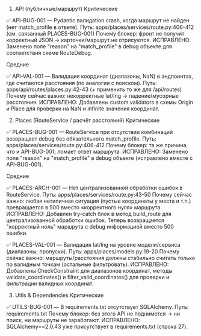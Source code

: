 1) API (публичные/маршрут)
Критические

✅ API-BUG-001 — Pydantic валидation crash, когда маршрут не найден (нет match_profile в ответе).
Путь: apps/places/services/route.py:406-412 (см. связанный PLACES-BUG-001)
Почему блокер: фронт не получит корректный JSON → карточки/маршрут не отрисуются.
ИСПРАВЛЕНО: Заменено поле "reason" на "match_profile" в debug объекте для соответствия схеме RouteDebug.

Средние

✅ API-VAL-001 — Валидация координат (диапазоны, NaN) в эндпоинтах, где считаются расстояния (по аналогии с поиском).
Путь: apps/api/routes/places.py:42-43 (+ применить то же для /api/routes)
Почему сейчас важно: некорректные lat/lng → падение/мусорные расстояния.
ИСПРАВЛЕНО: Добавлены custom validators в схемы Origin и Place для проверки на NaN и infinite значения координат.

2) Places (RouteService / расчёт расстояний)
Критические

✅ PLACES-BUG-001 — RouteService при отсутствии комбинаций возвращает debug без обязательного match_profile.
Путь: apps/places/services/route.py:406-412
Почему блокер: та же причина, что и API-BUG-001; ломает ответ маршрута.
ИСПРАВЛЕНО: Заменено поле "reason" на "match_profile" в debug объекте (исправлено вместе с API-BUG-001).

Средние

✅ PLACES-ARCH-001 — Нет централизованной обработки ошибок в RouteService.
Путь: apps/places/services/route.py:43-50
Почему сейчас важно: любая нетипичная ситуация (пустые координаты у места и т.п.) превращается в 500 вместо «корректного нуля» маршрута.
ИСПРАВЛЕНО: Добавлен try-catch блок в метод build_route для централизованной обработки ошибок. Теперь возвращается "корректный ноль" маршрута с debug информацией вместо 500 ошибки.

✅ PLACES-VAL-001 — Валидация lat/lng на уровне модели/сервиса (диапазоны; пропуски).
Путь: apps/places/models.py:19-20
Почему сейчас важно: маршруты/расстояния должны стабильно считать только по валидным точкам (остальные фильтровать).
ИСПРАВЛЕНО: Добавлены CheckConstraint для диапазонов координат, методы validate_coordinates() и filter_valid_coordinates() для проверки и фильтрации валидных координат.

3) Utils & Dependencies
Критические

✅ UTILS-BUG-001 — В requirements.txt отсутствует SQLAlchemy.
Путь: requirements.txt
Почему блокер: без этого API не поднимется → ни поиск, ни маршруты не заработают.
ИСПРАВЛЕНО: SQLAlchemy==2.0.43 уже присутствует в requirements.txt (строка 27).